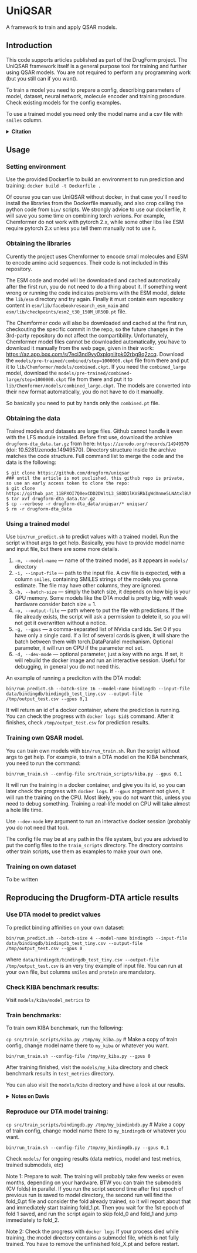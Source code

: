 # UniQSAR
A framework to train and apply QSAR models.
<!--
![Static Badge](https://img.shields.io/badge/DrugForm-UniQSAR-UniQSAR)
![GitHub top language](https://img.shields.io/github/languages/top/drugform/uniqsar)
![GitHub](https://img.shields.io/github/license/drugform/uniqsar)
![GitHub Repo stars](https://img.shields.io/github/stars/drugform/uniqsar)
![GitHub issues](https://img.shields.io/github/issues/drugform/uniqsar)
-->

## Introduction
This code supports articles published as part of the DrugForm project. 
The UniQSAR framework itself is a general purpose tool for training and further using QSAR models. You are not required to perform any programming work (but you still can if you want).

To train a model you need to prepare a config, describing parameters of model, dataset, neural network, molecule encoder and training procedure. Check existing models for the config examples.

To use a trained model you need only the model name and a csv file with `smiles` column.

<details><summary><b>Citation</b></summary>

  For DTA model:
```bibtex
@article{...}
```
  
For UniQSAR framework:
```bibtex
@article{...}
```
</details>

## Usage
### Setting environment
Use the provided Dockerfile to build an environment to run prediction and training: `docker build -t Dockerfile .` 

Of course you can use UniQSAR without docker, in that case you'll need to install the libraries from the Dockerfile manually, and also crop calling the python code from `bin/` scripts. We strongly advice to use our dockerfile, it will save you some time on combining torch verions. For example, Chemformer do not work with pytorch 2.x, while some other libs like ESM require pytorch 2.x unless you tell them manually not to use it.

### Obtaining the libraries
Curently the project uses Chemformer to encode small molecules and ESM to encode amino acid sequences. Their code is not included in this repository.

The ESM code and model will be downloaded and cached automatically after the first run, you do not need to do a thing about it. If something went wrong or running the code indicates problems with the ESM model, delete the `lib/esm` directory and try again. Finally it must contain esm repository content in `esm/lib/facebookresearch_esm_main` and `esm/lib/checkpoints/esm2_t30_150M_UR50D.pt` file. 

The Chemformer code will also be downloaded and cached at the first run, checkouting the specific commit in the repo, so the future changes in the 3rd-party repository do not affect the compartibility. Unfortunately, Chemformer model files cannot be downloaded automatically, you have to download it manually from the web page, given in their work: https://az.app.box.com/s/7eci3nd9vy0xplqniitpk02rbg9q2zcq. Download the `models/pre-trained/combined/step=1000000.ckpt` file from there and put it to `lib/Chemformer/models/combined.ckpt`. If you need the `combined_large` model, download the `models/pre-trained/combined-large/step=1000000.ckpt` file from there and put it to `lib/Chemformer/models/combined_large.ckpt`. The models are converted into their new format automatically, you do not have to do it manually.

So basically you need to put by hands only the `combined.pt` file.

### Obtaining the data
Trained models and datasets are large files. Github cannot handle it even with the LFS module installed. Before first use, download the archive `drugform-dta_data.tar.gz` from here: `https://zenodo.org/records/14949570` (doi: 10.5281/zenodo.14949570). Directory structure inside the archive matches the code structure. Full command list to merge the code and the data is the following:

```
$ git clone https://github.com/drugform/uniqsar
### until the article is not puclished, this github repo is private, so use an early access token to clone the repo: 
$ git clone https://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@github.com/drugform/uniqsar
$ tar xvf drugform-dta_data.tar.gz
$ cp --verbose -r drugform-dta_data/uniqsar/* uniqsar/
$ rm -r drugform-dta_data
```

### Using a trained model
Use `bin/run_predict.sh` to predict values with a trained model. Run the script without args to get help. Basically, you have to provide model name and input file, but there are some more details.

1. `-m, --model-name` — name of the trained model, as it appears in `models/` directory
2. `-i, --input-file` — path to the input file. A csv file is expected, with a column `smiles`, containing  SMILES strings of the models you gonna estimate. The file may have other columns, they are ignored.
3. `-b, --batch-size` — simply the batch size, it depends on how big is your GPU memory. Some models like the DTA model is pretty big, with weak hardware consider batch size = 1.
4. `-o, --output-file` — path where to put the file with predictions. If the file already exists, the script will ask a permission to delete it, so you will not get it overwritten without a notice.
5. `-g, --gpus` — a comma-separated list of NVidia card ids. Set 0 if you have only a single card. If a list of several cards is given, it will share the batch between them with torch.DataParallel mechanism. Optional parameter, it will run on CPU if the parameter not set.
6. `-d, --dev-mode` — optional parameter, just a key with no args. If set, it will rebuild the docker image and run an interactive session. Useful for debugging, in general you do not need this.

An example of running a prediciton with the DTA model:

`bin/run_predict.sh --batch-size 16 --model-name bindingdb --input-file data/bindingdb/bindingdb_test_tiny.csv --output-file /tmp/output_test.csv --gpus 0,1`

It will return an id of a docker container, where the prediction is running. You can check the progress with `docker logs $id$` command. After it finishes, check `/tmp/output_test.csv` for prediction results.

### Training own QSAR model.
You can train own models with `bin/run_train.sh`. Run the script without args to get help. For example, to train a DTA model on the KIBA benchmark, you need to run the command:

`bin/run_train.sh --config-file src/train_scripts/kiba.py --gpus 0,1`

It will run the training in a docker container, and give you its id, so you can later check the progress with `docker logs`. If `--gpus` argument not given, it will run the training on the CPU. Most likely, you do not want this, unless you need to debug something. Training a real-life model on CPU will take almost a hole life time.

Use `--dev-mode` key argument to run an interactive docker session (probably you do not need that too).

The config file may be at any path in the file system, but you are advised to put the config files to the `train_scripts` directory. The directory contains other train scripts, use them as examples to make your own one.

### Training on own dataset
To be written

## Reproducing the Drugform-DTA article results

### Use DTA model to predict values
To predict binding affinities on your own dataset:

`bin/run_predict.sh --batch-size 4 --model-name bindingdb --input-file data/bindingdb/bindingdb_test_tiny.csv --output-file /tmp/output_test.csv --gpus 0`

where `data/bindingdb/bindingdb_test_tiny.csv --output-file /tmp/output_test.csv` is an very tiny example of input file. You can run at your own file, but columns 
`smiles` and `protein` are mandatory.

### Check KIBA benchmark results:
Visit `models/kiba/model_metrics` to 

### Train benchmarks:
To train own KIBA benchmark, run the following:

`cp src/train_scripts/kiba.py /tmp/my_kiba.py` \# Make a copy of train config, change model name there to `my_kiba` or whatever you want.

`bin/run_train.sh --config-file /tmp/my_kiba.py --gpus 0`

After training finished, visit the `models/my_kiba` directory and check benchmark results in `test_metrics` directory.

You can also visit the `models/kiba` directory and have a look at our results.

<details><summary><b>Notes on Davis</b></summary>
Training Davis benchmark is the same, with words `kiba` replaced with `davis`. BTW we conside the Davis benchmark broken because it is 3/4 same value, so we encourage the community to work out another DTA benchmark, probably on the BindingDB basis.</details>

### Reproduce our DTA model training:

`cp src/train_scripts/bindingdb.py /tmp/my_bindinbdb.py` \# Make a copy of train config, change model name there to `my_bindingdb` or whatever you want.

`bin/run_train.sh --config-file /tmp/my_bindingdb.py --gpus 0,1`

Check `models/` for ongoing results (data metrics, model and test metrics, trained submodels, etc)

Note 1: Prepare to wait. The training will probably take few weeks or even months, depending on your hardware. BTW you can train the submodels (CV folds) in parallel. If you run the script second time after first epoch of previous run is saved to model directory, the second run will find the fold_0.pt file and consider the fold already trained, so it will report about that and immediately start training fold_1.pt. Then you wait for the 1st epoch of fold 1 saved, and run the script again to skip fold_0 and fold_1 and jump immediately to fold_2.

Note 2: Check the progress with `docker logs` If your process died while training, the model directory contains a submodel file, which is not fully trained. You have to remove the unfinished fold_X.pt and before restart. 



